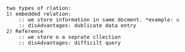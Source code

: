 <pre>
    two types of rlation: 
    1) embedded relation: 
        :: we store information in same docment. *example: user and product information
        :: disAdvantages: dublicate data entry
    2) Reference
        :: we store o a seprate cllection 
        :: disAdvantages: difficilt query
 </pre>
